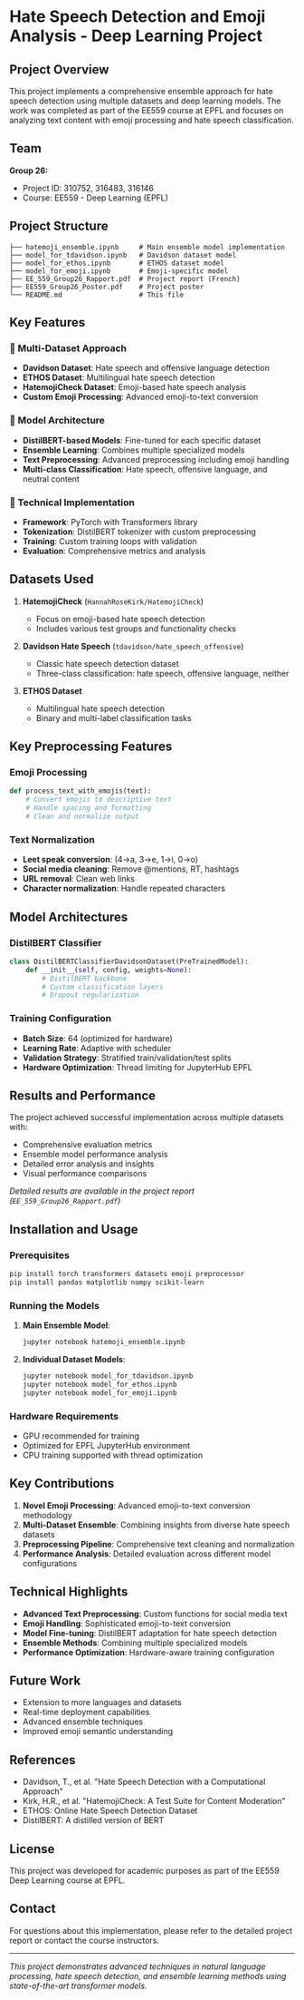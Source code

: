 # Hate Speech Detection and Emoji Analysis - Deep Learning Project

## Project Overview

This project implements a comprehensive ensemble approach for hate speech detection using multiple datasets and deep learning models. The work was completed as part of the EE559 course at EPFL and focuses on analyzing text content with emoji processing and hate speech classification.

## Team

**Group 26:**
- Project ID: 310752, 316483, 316146
- Course: EE559 - Deep Learning (EPFL)

## Project Structure

```
├── hatemoji_ensemble.ipynb     # Main ensemble model implementation
├── model_for_tdavidson.ipynb   # Davidson dataset model
├── model_for_ethos.ipynb       # ETHOS dataset model  
├── model_for_emoji.ipynb       # Emoji-specific model
├── EE_559_Group26_Rapport.pdf  # Project report (French)
├── EE559_Group26_Poster.pdf    # Project poster
└── README.md                   # This file
```

## Key Features

### 🎯 Multi-Dataset Approach
- **Davidson Dataset**: Hate speech and offensive language detection
- **ETHOS Dataset**: Multilingual hate speech detection
- **HatemojiCheck Dataset**: Emoji-based hate speech analysis
- **Custom Emoji Processing**: Advanced emoji-to-text conversion

### 🧠 Model Architecture
- **DistilBERT-based Models**: Fine-tuned for each specific dataset
- **Ensemble Learning**: Combines multiple specialized models
- **Text Preprocessing**: Advanced preprocessing including emoji handling
- **Multi-class Classification**: Hate speech, offensive language, and neutral content

### 🔧 Technical Implementation
- **Framework**: PyTorch with Transformers library
- **Tokenization**: DistilBERT tokenizer with custom preprocessing
- **Training**: Custom training loops with validation
- **Evaluation**: Comprehensive metrics and analysis

## Datasets Used

1. **HatemojiCheck** (`HannahRoseKirk/HatemojiCheck`)
   - Focus on emoji-based hate speech detection
   - Includes various test groups and functionality checks

2. **Davidson Hate Speech** (`tdavidson/hate_speech_offensive`)
   - Classic hate speech detection dataset
   - Three-class classification: hate speech, offensive language, neither

3. **ETHOS Dataset**
   - Multilingual hate speech detection
   - Binary and multi-label classification tasks

## Key Preprocessing Features

### Emoji Processing
```python
def process_text_with_emojis(text):
    # Convert emojis to descriptive text
    # Handle spacing and formatting
    # Clean and normalize output
```

### Text Normalization
- **Leet speak conversion**: (4→a, 3→e, 1→i, 0→o)
- **Social media cleaning**: Remove @mentions, RT, hashtags
- **URL removal**: Clean web links
- **Character normalization**: Handle repeated characters

## Model Architectures

### DistilBERT Classifier
```python
class DistilBERTClassifierDavidsonDataset(PreTrainedModel):
    def __init__(self, config, weights=None):
        # DistilBERT backbone
        # Custom classification layers
        # Dropout regularization
```

### Training Configuration
- **Batch Size**: 64 (optimized for hardware)
- **Learning Rate**: Adaptive with scheduler
- **Validation Strategy**: Stratified train/validation/test splits
- **Hardware Optimization**: Thread limiting for JupyterHub EPFL

## Results and Performance

The project achieved successful implementation across multiple datasets with:
- Comprehensive evaluation metrics
- Ensemble model performance analysis
- Detailed error analysis and insights
- Visual performance comparisons

*Detailed results are available in the project report (`EE_559_Group26_Rapport.pdf`)*

## Installation and Usage

### Prerequisites
```bash
pip install torch transformers datasets emoji preprocessor
pip install pandas matplotlib numpy scikit-learn
```

### Running the Models

1. **Main Ensemble Model**:
   ```bash
   jupyter notebook hatemoji_ensemble.ipynb
   ```

2. **Individual Dataset Models**:
   ```bash
   jupyter notebook model_for_tdavidson.ipynb
   jupyter notebook model_for_ethos.ipynb
   jupyter notebook model_for_emoji.ipynb
   ```

### Hardware Requirements
- GPU recommended for training
- Optimized for EPFL JupyterHub environment
- CPU training supported with thread optimization

## Key Contributions

1. **Novel Emoji Processing**: Advanced emoji-to-text conversion methodology
2. **Multi-Dataset Ensemble**: Combining insights from diverse hate speech datasets
3. **Preprocessing Pipeline**: Comprehensive text cleaning and normalization
4. **Performance Analysis**: Detailed evaluation across different model configurations

## Technical Highlights

- **Advanced Text Preprocessing**: Custom functions for social media text
- **Emoji Handling**: Sophisticated emoji-to-text conversion
- **Model Fine-tuning**: DistilBERT adaptation for hate speech detection
- **Ensemble Methods**: Combining multiple specialized models
- **Performance Optimization**: Hardware-aware training configuration

## Future Work

- Extension to more languages and datasets
- Real-time deployment capabilities
- Advanced ensemble techniques
- Improved emoji semantic understanding

## References

- Davidson, T., et al. "Hate Speech Detection with a Computational Approach"
- Kirk, H.R., et al. "HatemojiCheck: A Test Suite for Content Moderation"
- ETHOS: Online Hate Speech Detection Dataset
- DistilBERT: A distilled version of BERT

## License

This project was developed for academic purposes as part of the EE559 Deep Learning course at EPFL.

## Contact

For questions about this implementation, please refer to the detailed project report or contact the course instructors.

---

*This project demonstrates advanced techniques in natural language processing, hate speech detection, and ensemble learning methods using state-of-the-art transformer models.* 
